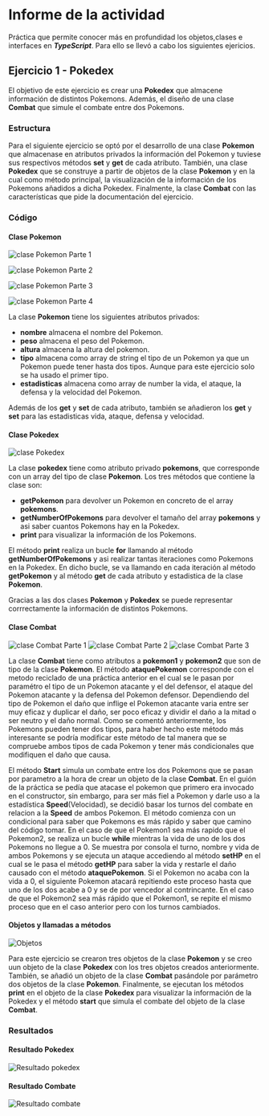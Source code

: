 # Informe de la actividad
Práctica que permite conocer más en profundidad los objetos,clases e interfaces en ***TypeScript***. 
Para ello se llevó a cabo los siguientes ejericios.

## Ejercicio 1 - Pokedex
El objetivo de este ejercicio es crear una **Pokedex** que almacene información de distintos Pokemons. Además, el diseño de una clase **Combat** que simule el combate entre dos Pokemons. 

### Estructura
Para el siguiente ejercicio se optó por el desarrollo de una clase **Pokemon** que almacenase en atributos privados la información del Pokemon y tuviese sus respectivos métodos **set** y **get** de cada atributo. También, una clase **Pokedex** que se construye a partir de objetos de la clase **Pokemon** y en la cual como método principal, la visualización  de la información de los Pokemons añadidos a dicha Pokedex. Finalmente, la clase **Combat** con las características que pide la documentación del ejercicio.

### Código
#### Clase Pokemon
![clase Pokemon Parte 1](./assets/images/clase-pokemon1.PNG)

![clase Pokemon Parte 2](./assets/images/clase-pokemon2.PNG)

![clase Pokemon Parte 3](./assets/images/clase-pokemon3.PNG)

![clase Pokemon Parte 4](./assets/images/clase-pokemon4.PNG)

La clase **Pokemon** tiene los siguientes atributos privados:
* **nombre** almacena el nombre del Pokemon.
* **peso** almacena el peso del Pokemon.
* **altura** almacena la altura del pokemon.
* **tipo** almacena como array de string el tipo de un Pokemon ya que un Pokemon puede tener hasta dos tipos. Aunque para este ejercicio solo se ha usado el primer tipo.
* **estadisticas** almacena como array de number la vida, el ataque, la defensa y la velocidad del Pokemon.

Además de los **get** y **set** de cada atributo, también se añadieron los **get** y **set** para las estadisticas vida, ataque, defensa y velocidad.

#### Clase Pokedex
![clase Pokedex](./assets/images/clase-pokedex.PNG)

La clase **pokedex** tiene como atributo privado **pokemons**, que corresponde con un array del tipo de clase **Pokemon**.
Los tres métodos que contiene la clase son:
* **getPokemon** para devolver un Pokemon en concreto de el array **pokemons**.
* **getNumberOfPokemons** para devolver el tamaño del array **pokemons** y asi saber cuantos Pokemons hay en la Pokedex.
* **print** para visualizar la información de los Pokemons.

El método **print** realiza un bucle **for** llamando al método **getNumberOfPokemons** y asi realizar tantas iteraciones como Pokemons en la Pokedex. En dicho bucle, se va llamando en cada iteración al método **getPokemon** y al método **get** de cada atributo y estadistica de la clase **Pokemon**.

Gracias a las dos clases **Pokemon** y **Pokedex** se puede representar corrrectamente la información de distintos Pokemons.

#### Clase Combat
![clase Combat Parte 1](./assets/images/clase-combat1.PNG)
![clase Combat Parte 2](./assets/images/clase-combat2.PNG)
![clase Combat Parte 3](./assets/images/clase-combat3.PNG)

La clase **Combat** tiene como atributos a **pokemon1** y **pokemon2** que son de tipo de la clase **Pokemon**.
El método **ataquePokemon** corresponde con el metodo reciclado de una práctica anterior en el cual se le pasan por paramétro el tipo de un Pokemon atacante y el del defensor, el ataque del Pokemon atacante y la defensa del Pokemon defensor. Dependiendo del tipo de Pokemon el daño que inflige el Pokemon atacante varia entre ser muy eficaz y duplicar el daño, ser poco eficaz y dividir el daño a la mitad o ser neutro y el daño normal. Como se comentó anteriormente, los Pokemons pueden tener dos tipos, para haber hecho este método más interesante se podría modificar este método de tal manera que se compruebe ambos tipos de cada Pokemon y tener más condicionales que modifiquen el daño que causa.

El método **Start** simula un combate entre los dos Pokemons que se pasan por parametro a la hora de crear un objeto de la clase **Combat**. En el guión de la práctica se pedía que atacase el pokemon que primero era invocado en el constructor, sin embargo, para ser más fiel a Pokemon y darle uso a la estadística **Speed**(Velocidad), se decidió basar los turnos del combate en relacion a la **Speed** de ambos Pokemon. 
El método comienza con un condicional para saber que Pokemons es más rápido y saber que camino del código tomar. 
En el caso de que el Pokemon1 sea más rapido que el Pokemon2, se realiza un bucle **while** mientras la vida de uno de los dos Pokemons no llegue a 0. Se muestra por consola el turno, nombre y vida de ambos Pokemons y se ejecuta un ataque accediendo al método **setHP** en el cual se le pasa el método **getHP** para saber la vida y restarle el daño causado con el método **ataquePokemon**. Si el Pokemon no acaba con la vida a 0, el siguiente Pokemon atacará repitiendo este proceso hasta que uno de los dos acabe a 0 y se de por vencedor al contrincante.
En el caso de que el Pokemon2 sea más rápido que el Pokemon1, se repite el mismo proceso que en el caso anterior pero con los turnos cambiados.

#### Objetos y llamadas a métodos
![Objetos](./assets/images/objetos-ej1.PNG)

Para este ejercicio se crearon tres objetos de la clase **Pokemon** y se creo uun objeto de la clase **Pokedex** con los tres objetos creados anteriormente. También, se añadió un objeto de la clase **Combat** pasándole por parámetro dos objetos de la clase **Pokemon**. Finalmente, se ejecutan los métodos **print** en el objeto de la clase **Pokedex** para visualizar la información de la Pokedex y el método **start** que simula el combate del objeto de la clase **Combat**.

### Resultados
#### Resultado Pokedex
![Resultado pokedex](./assets/images/resultado-pokedex.PNG)

#### Resultado Combate
![Resultado combate](./assets/images/resultado-combate.PNG)





